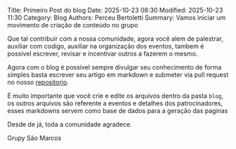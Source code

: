 Title: Primeiro Post do blog 
Date: 2025-10-23 08:30
Modified: 2025-10-23 11:30
Category: Blog
Authors: Perceu Bertoletti
Summary: Vamos iniciar um movimento de criação de conteúdo no grupo

Que tal contribuir com a nossa comunidade, agora você alem de palestrar, auxiliar com codigo, auxiliar na organização dos eventos, tambem é possivel escrever, revisar e incentivar outros a fazerem o mesmo.

Agora com o blog é possivel sempre divulgar seu conhecimento de forma simples basta escrever seu artigo em markdown e submeter via pull request no nosso [repositorio](https://github.com/grupy-sao-marcos/grupy-sao-marcos.github.io).

É muito importante que você crie e edite os arquivos dentro da pasta `blog`, os outros arquivos são referente a eventos e detalhes dos patrocinadores, esses markdowns servem como base de dados para a geração das paginas

Desde de já, toda a comunidade agradece.

Grupy São Marcos